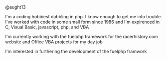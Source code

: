 @aught13

I'm a coding hobbiest dabbling in php. I know enough to get me into trouble. 
I've worked with code in some small form since 1986 and I'm expirenced in C, Visual Basic, javascript, php, and VBA

I'm currently working with the fuelphp framework for the racerhistory.com website and Office VBA projects for my day job

I'm interested in furthering the development of the fuelphp framwork

<!---
aught13/aught13 is a ✨ special ✨ repository because its `README.md` (this file) appears on your GitHub profile.
You can click the Preview link to take a look at your changes.
--->
